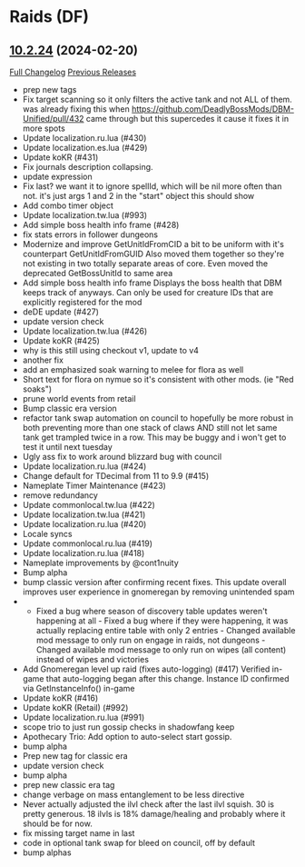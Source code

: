 # <DBM Mod> Raids (DF)

## [10.2.24](https://github.com/DeadlyBossMods/DBM-Retail/tree/10.2.24) (2024-02-20)
[Full Changelog](https://github.com/DeadlyBossMods/DBM-Retail/compare/10.2.23...10.2.24) [Previous Releases](https://github.com/DeadlyBossMods/DBM-Retail/releases)

- prep new tags  
- Fix target scanning so it only filters the active tank and not ALL of them. was already fixing this when https://github.com/DeadlyBossMods/DBM-Unified/pull/432 came through but this supercedes it cause it fixes it in more spots  
- Update localization.ru.lua (#430)  
- Update localization.es.lua (#429)  
- Update koKR (#431)  
- Fix journals description collapsing.  
- update expression  
- Fix last? we want it to ignore spellId, which will be nil more often than not. it's just args 1 and 2 in the \"start\" object this should show  
- Add combo timer object  
- Update localization.tw.lua (#993)  
- Add simple boss health info frame (#428)  
- fix stats errors in follower dungeons  
- Modernize and improve GetUnitIdFromCID a bit to be uniform with it's counterpart GetUnitIdFromGUID Also moved them together so they're not existing in two totally separate areas of core. Even moved the deprecated GetBossUnitId to same area  
- Add simple boss health info frame Displays the boss health that DBM keeps track of anyways. Can only be used for creature IDs that are explicitly registered for the mod  
- deDE update (#427)  
- update version check  
- Update localization.tw.lua (#426)  
- Update koKR (#425)  
- why is this still using checkout v1, update to v4  
- another fix  
- add an emphasized soak warning to melee for flora as well  
- Short text for flora on nymue so it's consistent with other mods. (ie "Red soaks")  
- prune world events from retail  
- Bump classic era version  
- refactor tank swap automation on council to hopefully be more robust in both preventing more than one stack of claws AND still not let same tank get trampled twice in a row. This may be buggy and i won't get to test it until next tuesday  
- Ugly ass fix to work around blizzard bug with council  
- Update localization.ru.lua (#424)  
- Change default for TDecimal from 11 to 9.9 (#415)  
- Nameplate Timer Maintenance (#423)  
- remove redundancy  
- Update commonlocal.tw.lua (#422)  
- Update localization.tw.lua (#421)  
- Update localization.ru.lua (#420)  
- Locale syncs  
- Update commonlocal.ru.lua (#419)  
- Update localization.ru.lua (#418)  
- Nameplate improvements by @cont1nuity  
- Bump alpha  
- bump classic version after confirming recent fixes. This update overall improves user experience in gnomeregan by removing unintended spam  
- - Fixed a bug where season of discovery table updates weren't happening at all - Fixed a bug where if they were happening, it was actually replacing entire table with only 2 entries - Changed available mod message to only run on engage in raids, not dungeons - Changed available mod message to only run on wipes (all content) instead of wipes and victories  
- Add Gnomeregan level up raid (fixes auto-logging) (#417) Verified in-game that auto-logging began after this change. Instance ID confirmed via GetInstanceInfo() in-game  
- Update koKR (#416)  
- Update koKR (Retail) (#992)  
- Update localization.ru.lua (#991)  
- scope trio to just run gossip checks in shadowfang keep  
- Apothecary Trio: Add option to auto-select start gossip.  
- bump alpha  
- Prep new tag for classic era  
- update version check  
- bump alpha  
- prep new classic era tag  
- change verbage on mass entanglement to be less directive  
- Never actually adjusted the ilvl check after the last ilvl squish. 30 is pretty generous. 18 ilvls is 18% damage/healing and probably where it should be for now.  
- fix missing target name in last  
- code in optional tank swap for bleed on council, off by default  
- bump alphas  
